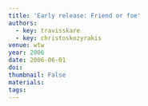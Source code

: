 ```yaml
---
title: 'Early release: Friend or foe'
authors:
  - key: travisskare
  - key: christoskozyrakis
venue: wtw
year: 2006
date: 2006-06-01
doi: 
thumbnail: False
materials:
tags:
---
```


